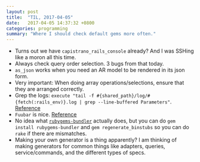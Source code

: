 ```yaml
---
layout: post
title:  "TIL, 2017-04-05"
date:   2017-04-05 14:37:32 +0800
categories: programming
summary: "Where I should check default gems more often."
---
```


- Turns out we have `capistrano_rails_console` already? And I was SSHing like a moron all this time.
- Always check query order selection. 3 bugs from that today.
- `as_json` works when you need an AR model to be rendered in its json form.
- Very important: When doing array operations/selections, ensure that they are arranged correctly.
- Grep the logs: `execute "tail -f #{shared_path}/log/#{fetch(:rails_env)}.log | grep --line-buffered Parameters"`. [Reference](http://stackoverflow.com/questions/7161821/how-to-grep-a-continuous-stream/7162898#7162898)
- `Fuubar` is nice. [Reference](https://github.com/thekompanee/fuubar)
- No idea what [`rubygems-bundler`](https://github.com/rvm/rubygems-bundler) actually does, but you can do `gem install rubygems-bundler` and `gem regenerate_binstubs` so you can do `rake` if there are mismatches.
- Making your own generator is a thing apparently? I am thinking of making generators for common things like adapters, queries, service/commands, and the different types of specs.
